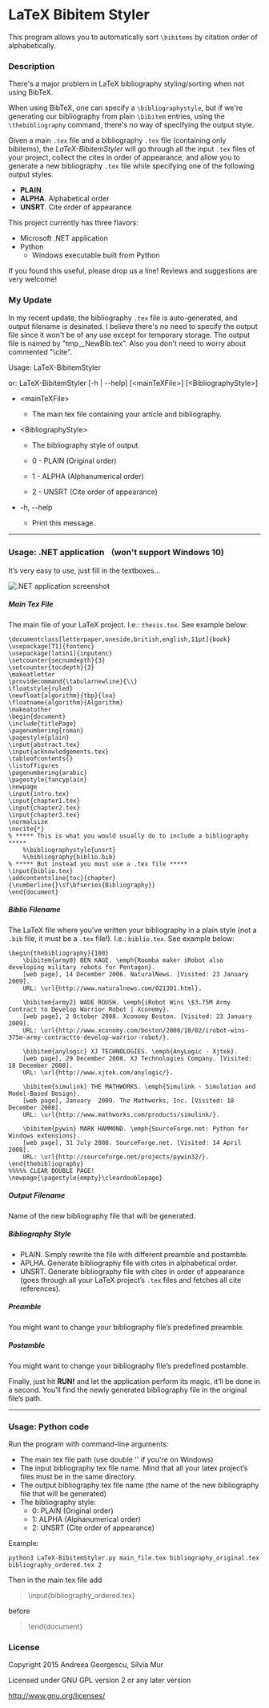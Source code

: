 LaTeX Bibitem Styler
====================

This program allows you to automatically sort `\bibitems` by citation order of alphabetically.

### Description

There's a major problem in LaTeX bibliography styling/sorting when not using BibTeX.

When using BibTeX, one can specify a `\bibliographystyle`, but if we're generating our bibliography from plain `\bibitem` entries, using the `\thebibliography` command, there's no way of specifying the output style.

Given a main `.tex` file and a bibliography `.tex` file (containing only bibitems), the _LaTeX-BibitemStyler_ will go through all the input `.tex` files of your project, collect the cites in order of appearance, and allow you to generate a new bibliography `.tex` file while specifying one of the following output styles.

- **PLAIN**.
- **ALPHA**. Alphabetical order
- **UNSRT**. Cite order of appearance

This project currently has three flavors:

- Microsoft .NET application
- Python
    - Windows executable built from Python

If you found this useful, please drop us a line! Reviews and suggestions are very welcome!

### My Update

In my recent update, the bibliography `.tex` file is auto-generated, and output filename is desinated. I believe there's no need to specify the output file since it won't be of any use except for temporary storage. The output file is named by "tmp_<maintexfile>_NewBib.tex". Also you don't need to worry about commented "\cite". 

Usage: LaTeX-BibitemStyler 

   or: LaTeX-BibitemStyler [-h | --help] [\<mainTeXFile\>] [\<BibliographyStyle\>]
    
   - \<mainTeXFile\>
    
       - The main tex file containing your article and bibliography. 
       
   - \<BibliographyStyle\>
    
        - The bibliography style of output. 
        
        - 0 - PLAIN (Original order)
        
        - 1 - ALPHA (Alphanumerical order)
        
        - 2 - UNSRT (Cite order of appearance)
        
   - -h, --help
    
        - Print this message. 
        

---------------------------------------

### Usage: .NET application （won't support Windows 10)

It’s very easy to use, just fill in the textboxes…

![.NET application screenshot](C%23.NET/LaTeXBibitemStyler/screenshot.png?raw=true)

##### Main Tex File
The main file of your LaTeX project. I.e.: `thesis.tex`. See example below:

    \documentclass[letterpaper,oneside,british,english,11pt]{book}
    \usepackage[T1]{fontenc}
    \usepackage[latin1]{inputenc}
    \setcounter{secnumdepth}{3}
    \setcounter{tocdepth}{3}
    \makeatletter
    \providecommand{\tabularnewline}{\\}
    \floatstyle{ruled}
    \newfloat{algorithm}{tbp}{loa}
    \floatname{algorithm}{Algorithm}
    \makeatother
    \begin{document}
    \include{titlePage}
    \pagenumbering{roman}
    \pagestyle{plain}
    \input{abstract.tex}
    \input{acknowledgements.tex}
    \tableofcontents{}
    \listoffigures
    \pagenumbering{arabic}
    \pagestyle{fancyplain}
    \newpage
    \input{intro.tex}
    \input{chapter1.tex}
    \input{chapter2.tex}
    \input{chapter3.tex}
    \normalsize
    \nocite{*}
    % ***** This is what you would usually do to include a bibliography *****
        %\bibliographystyle{unsrt}
        %\bibliography{biblio.bib}
    % ***** But instead you must use a .tex file *****
    \input{biblio.tex}
    \addcontentsline{toc}{chapter}{\numberline{}\sf\bfseries{Bibliography}}
    \end{document}

##### Biblio Filename
The LaTeX file where you’ve written your bibliography in a plain style (not a `.bib` file, it must be a `.tex` file!). I.e.: `biblio.tex`. See example below:

    \begin{thebibliography}{100}
        \bibitem{army0} BEN KAGE. \emph{Roomba maker iRobot also developing military robots for Pentagon}. 
        [web page], 14 December 2006. NaturalNews. [Visited: 23 January 2009]. 
        URL: \url{http://www.naturalnews.com/021301.html}.
        
        \bibitem{army2} WADE ROUSH. \emph{iRobot Wins \$3.75M Army Contract to Develop Warrior Robot | Xconomy}. 
        [web page], 2 October 2008. Xconomy Boston. [Visited: 23 January 2009]. 
        URL: \url{http://www.xconomy.com/boston/2008/10/02/irobot-wins-375m-army-contractto-develop-warrior-robot/}.
        
        \bibitem{anylogic} XJ TECHNOLOGIES. \emph{AnyLogic - Xjtek}. 
        [web page], 29 December 2008. XJ Technologies Company. [Visited: 18 December 2008]. 
        URL: \url{http://www.xjtek.com/anylogic/}.
        
        \bibitem{simulink} THE MATHWORKS. \emph{Simulink - Simulation and Model-Based Design}. 
        [web page], January  2009. The Mathworks, Inc. [Visited: 18 December 2008]. 
        URL: \url{http://www.mathworks.com/products/simulink/}.
        
        \bibitem{pywin} MARK HAMMOND. \emph{SourceForge.net: Python for Windows extensions}. 
        [web page], 31 July 2008. SourceForge.net. [Visited: 14 April 2008]. 
        URL: \url{http://sourceforge.net/projects/pywin32/}.        
    \end{thebibliography}
    %%%%% CLEAR DOUBLE PAGE!
    \newpage{\pagestyle{empty}\cleardoublepage}

##### Output Filename
Name of the new bibliography file that will be generated.

##### Bibliography Style
- PLAIN. Simply rewrite the file with different preamble and postamble.
- APLHA. Generate bibliography file with cites in alphabetical order.
- UNSRT. Generate bibliography file with cites in order of appearance (goes through all your LaTeX project’s `.tex` files and fetches all cite references).

##### Preamble
You might want to change your bibliography file’s predefined preamble.

##### Postamble
You might want to change your bibliography file’s predefined postamble.


Finally, just hit **RUN!** and let the application perform its magic, it’ll be done in a second. You’ll find the newly generated bibliography file in the original file’s path.

---------------------------------------

### Usage: Python code

Run the program with command-line arguments:
- The main tex file path (use double '\' if you're on Windows)
- The input bibliography tex file name. Mind that all your latex project’s files must be in the same directory.
- The output bibliography tex file name (the name of the new bibliography file that will be generated)
- The bibliography style:
    - 0: PLAIN (Original order)
    - 1: ALPHA (Alphanumerical order)
    - 2: UNSRT (Cite order of appearance)

Example:

    python3 LaTeX-BibitemStyler.py main_file.tex bibliography_original.tex bibliography_ordered.tex 2

Then in the main tex file add

>\input{bibliography_ordered.tex}

before

>\end{document}

### License

Copyright 2015 Andreea Georgescu, Sílvia Mur

Licensed under GNU GPL version 2 or any later version

http://www.gnu.org/licenses/
